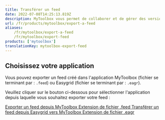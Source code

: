 ```yaml
---
title: Transférer un feed
date: 2022-07-08T14:25:13.819Z
description: MyToolbox vous permet de collaborer et de gérer des versions en exportant et en important des feeds dans des fichiers. Cette page vous explique comment exporter un feed depuis l'application.
url: /fr/products/mytoolbox/export-a-feed
aliases:
    /fr/mytoolbox/export-a-feed
    /fr/mytoolbox/export-feed
products: ['mytoolbox']
translationKey: mytoolbox-export-feed
---
```


## Choisissez votre application

Vous pouvez exporter un feed créé dans l'application MyToolbox (fichier se terminant par : `.feed`) ou Easygrid (fichier se terminant par : `.eagr`).

Veuillez cliquer sur le bouton ci-dessous pour sélectionner l'application depuis laquelle vous souhaitez exporter votre feed :

<a class="post-button" href="/fr/mytoolbox/export-a-feed/mytoolbox">
    <span class="post-button-title">Exporter un feed depuis MyToolbox</span>
    <span class="post-button-description">Extension de fichier .feed</span>
</a>
<a class="post-button" href="/fr/mytoolbox/export-a-feed/easygrid">
    <span class="post-button-title">Transférer un feed depuis Easygrid vers MyToolbox</span>
    <span class="post-button-description">Extension de fichier .eagr</span>
</a>